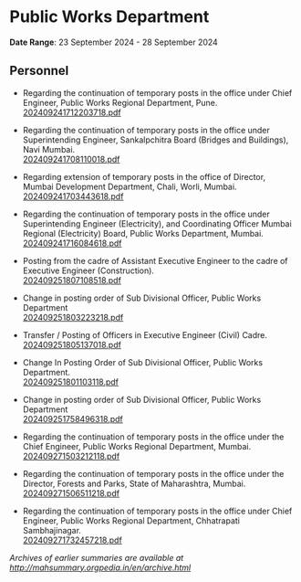 # Public Works Department

**Date Range**: 23 September 2024 - 28 September 2024


## Personnel
- Regarding the continuation of temporary posts in the office under Chief Engineer, Public Works Regional Department, Pune.\
  [202409241712203718.pdf](https://gr.maharashtra.gov.in/Site/Upload/Government%20Resolutions/English/202409241712203718.pdf)

- Regarding the continuation of temporary posts in the office under Superintending Engineer, Sankalpchitra Board (Bridges and Buildings), Navi Mumbai.\
  [202409241708110018.pdf](https://gr.maharashtra.gov.in/Site/Upload/Government%20Resolutions/English/202409241708110018.pdf)

- Regarding extension of temporary posts in the office of Director, Mumbai Development Department, Chali, Worli, Mumbai.\
  [202409241703443618.pdf](https://gr.maharashtra.gov.in/Site/Upload/Government%20Resolutions/English/202409241703443618.pdf)

- Regarding the continuation of temporary posts in the office under Superintending Engineer (Electricity), and Coordinating Officer Mumbai Regional (Electricity) Board, Public Works Department, Mumbai.\
  [202409241716084618.pdf](https://gr.maharashtra.gov.in/Site/Upload/Government%20Resolutions/English/202409241716084618.pdf)

- Posting from the cadre of Assistant Executive Engineer to the cadre of Executive Engineer (Construction).\
  [202409251807108518.pdf](https://gr.maharashtra.gov.in/Site/Upload/Government%20Resolutions/English/202409251807108518.pdf)

- Change in posting order of Sub Divisional Officer, Public Works Department\
  [202409251803223218.pdf](https://gr.maharashtra.gov.in/Site/Upload/Government%20Resolutions/English/202409251803223218.pdf)

- Transfer / Posting of Officers in Executive Engineer (Civil) Cadre.\
  [202409251805137018.pdf](https://gr.maharashtra.gov.in/Site/Upload/Government%20Resolutions/English/202409251805137018.pdf)

- Change In Posting Order of Sub Divisional Officer, Public Works Department.\
  [202409251801103118.pdf](https://gr.maharashtra.gov.in/Site/Upload/Government%20Resolutions/English/202409251801103118.pdf)

- Change in posting order of Sub Divisional Officer, Public Works Department\
  [202409251758496318.pdf](https://gr.maharashtra.gov.in/Site/Upload/Government%20Resolutions/English/202409251758496318.pdf)

- Regarding the continuation of temporary posts in the office under the Chief Engineer, Public Works Regional Department, Mumbai.\
  [202409271503212118.pdf](https://gr.maharashtra.gov.in/Site/Upload/Government%20Resolutions/English/202409271503212118.pdf)

- Regarding the continuation of temporary posts in the office under the Director, Forests and Parks, State of Maharashtra, Mumbai.\
  [202409271506511218.pdf](https://gr.maharashtra.gov.in/Site/Upload/Government%20Resolutions/English/202409271506511218.pdf)

- Regarding the continuation of temporary posts in the office under Chief Engineer, Public Works Regional Department, Chhatrapati Sambhajinagar.\
  [202409271732457218.pdf](https://gr.maharashtra.gov.in/Site/Upload/Government%20Resolutions/English/202409271732457218.pdf)


*Archives of earlier summaries are available at http://mahsummary.orgpedia.in/en/archive.html*